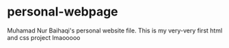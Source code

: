 # personal-webpage
Muhamad Nur Baihaqi's personal website file.
This is my very-very first html and css project lmaooooo

